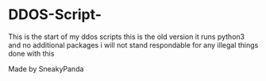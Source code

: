 # DDOS-Script-
This is the start of my ddos scripts this is the old version it runs python3 and no additional packages
i will not stand respondable for any illegal things done with this

Made by SneakyPanda
